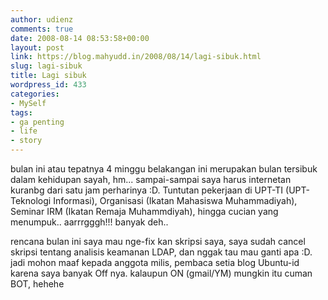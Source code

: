 ```yaml
---
author: udienz
comments: true
date: 2008-08-14 08:53:58+00:00
layout: post
link: https://blog.mahyudd.in/2008/08/14/lagi-sibuk.html
slug: lagi-sibuk
title: Lagi sibuk
wordpress_id: 433
categories:
- MySelf
tags:
- ga penting
- life
- story
---
```


bulan ini atau tepatnya 4 minggu belakangan ini merupakan bulan tersibuk dalam kehidupan sayah, hm... sampai-sampai saya harus internetan kuranbg dari satu jam perharinya :D. Tuntutan pekerjaan di UPT-TI (UPT-Teknologi Informasi), Organisasi (Ikatan Mahasiswa Muhammadiyah), Seminar IRM (Ikatan Remaja Muhammdiyah), hingga cucian yang menumpuk.. aarrrgggh!!! banyak deh..

rencana bulan ini saya mau nge-fix kan skripsi saya, saya sudah cancel skripsi tentang analisis keamanan LDAP, dan nggak tau mau ganti apa :D. jadi mohon maaf kepada anggota milis, pembaca setia blog Ubuntu-id karena saya banyak Off nya. kalaupun ON (gmail/YM) mungkin itu cuman BOT, hehehe
